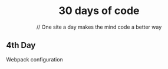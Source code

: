 <h1 align="center">30 days of code</h1>
<p align="center">// One site a day makes the mind code a better way</p>

## 4th Day

Webpack configuration